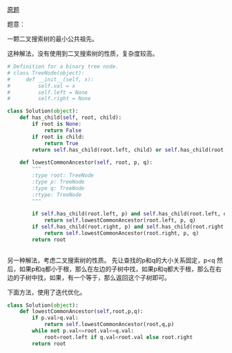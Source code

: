 [原题](https://leetcode.com/problems/lowest-common-ancestor-of-a-binary-search-tree/)

题意：

一颗二叉搜索树的最小公共祖先。


这种解法，没有使用到二叉搜索树的性质，复杂度较高。

```Python
# Definition for a binary tree node.
# class TreeNode(object):
#     def __init__(self, x):
#         self.val = x
#         self.left = None
#         self.right = None

class Solution(object):
    def has_child(self, root, child):
        if root is None:
            return False
        if root is child:
            return True
        return self.has_child(root.left, child) or self.has_child(root.right, child)
        
    def lowestCommonAncestor(self, root, p, q):
        """
        :type root: TreeNode
        :type p: TreeNode
        :type q: TreeNode
        :rtype: TreeNode
        """
        
        if self.has_child(root.left, p) and self.has_child(root.left, q):
            return self.lowestCommonAncestor(root.left, p, q)
        if self.has_child(root.right, p) and self.has_child(root.right, q):
            return self.lowestCommonAncestor(root.right, p, q)
        return root
        
```



另一种解法，考虑二叉搜索树的性质。
先让查找的p和q的大小关系固定，p<q
然后，如果p和q都小于根，那么在左边的子树中找，如果p和q都大于根，那么在右边的子树中找，如果，有一个等于，那么返回这个子树即可。

下面方法，使用了迭代优化。

```Python
class Solution(object):
    def lowestCommonAncestor(self,root,p,q):
        if p.val>q.val:
            return self.lowestCommonAncestor(root,q,p)
        while not p.val<=root.val<=q.val:
            root=root.left if q.val<root.val else root.right
        return root
```

